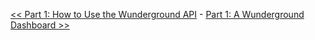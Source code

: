 [<< Part 1: How to Use the Wunderground API](Part-1.-How-to-Use-the-Wunderground-API) - [Part 1: A Wunderground Dashboard >>](Part-1.-A-Wunderground-Dashboard)